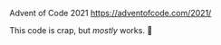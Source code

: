 Advent of Code 2021
https://adventofcode.com/2021/

This code is crap, but *mostly* works.
:see_no_evil:
